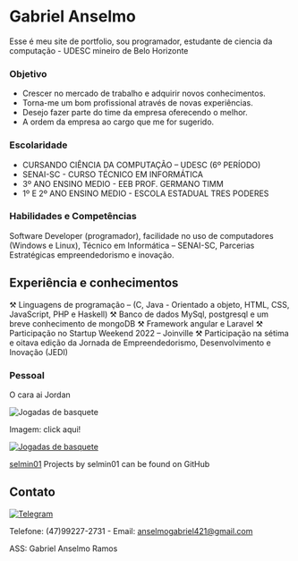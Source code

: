 # Gabriel Anselmo 

Esse é meu site de portfolio, sou programador, estudante de ciencia da computação - UDESC
mineiro de Belo Horizonte 

### Objetivo

- Crescer no mercado de trabalho e adquirir novos conhecimentos.
- Torna-me um bom profissional através de novas experiências.
- Desejo fazer parte do time da empresa oferecendo o melhor.
- A ordem da empresa ao cargo que me for sugerido.

### Escolaridade

- CURSANDO CIÊNCIA DA COMPUTAÇÃO – UDESC (6º PERÍODO)
- SENAI-SC - CURSO TÉCNICO EM INFORMÁTICA
- 3º ANO ENSINO MEDIO - EEB PROF. GERMANO TIMM
- 1º E 2º ANO ENSINO MEDIO - ESCOLA ESTADUAL TRES PODERES

### Habilidades e Competências

Software Developer (programador), facilidade no uso de computadores (Windows e Linux), Técnico em Informática – SENAI-SC, Parcerias Estratégicas empreendedorismo e inovação.

## Experiência e conhecimentos

<div>
 ⚒️ Linguagens de programação – (C, Java - Orientado a objeto, HTML, CSS, JavaScript, PHP e Haskell)
 ⚒️ Banco de dados MySql, postgresql e um breve conhecimento de mongoDB
 ⚒️ Framework angular e Laravel
 ⚒️ Participação no Startup Weekend 2022 – Joinville
 ⚒️ Participação na sétima e oitava edição da Jornada de Empreendedorismo, Desenvolvimento e Inovação (JEDI)
</div>
  
### Pessoal



O cara ai Jordan

![Jogadas de basquete](https://media1.giphy.com/media/3oEjHHMtBYjU3MP5yE/200.webp?cid=ecf05e473gwk4abi0rtpgvhedfkq5k5blw9vlr43mpa92vhu&rid=200.webp&ct=g)

Imagem: click aqui!

[![Jogadas de basquete](https://media1.giphy.com/media/3oEjHHMtBYjU3MP5yE/200.webp?cid=ecf05e473gwk4abi0rtpgvhedfkq5k5blw9vlr43mpa92vhu&rid=200.webp&ct=g)](https://giphy.com/search/jordan)

[selmin01](https://github.com/selmin01)
Projects by selmin01 can be found on GitHub



## Contato

[![Telegram](https://img.shields.io/badge/Telegram-2CA5E0?style=for-the-badge&logo=telegram&logoColor=white)]()


Telefone: (47)99227-2731 - Email: anselmogabriel421@gmail.com

ASS: Gabriel Anselmo Ramos
